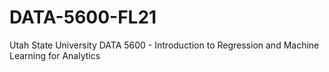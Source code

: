 # DATA-5600-FL21
Utah State University DATA 5600 - Introduction to Regression and Machine Learning for Analytics
